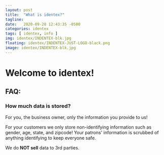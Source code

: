 ```yaml
---
layout: post
title:  "What is identex?"
tagline:
date:   2020-09-28 12:43:35 -0500
categories: identex
tags: [ identex, info ]
img: identex/INDENTEX-blk.jpg
floating: identex/INDENTEX-JUST-LOGO-black.png
image: identex/INDENTEX-blk.jpg
---
```

<!--more-->


# Welcome to **identex**!

## FAQ:

### How much data is stored?

For you, the business owner, only the information you provide to us!

For your customers we only store non-identifying information such as gender, age, state, and zipcode! Your patrons' information is scrubbed of anything identifying to keep everyone safe.

We do **NOT sell** data to 3rd parties.